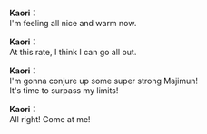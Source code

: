 # 

  
**Kaori：**  
I'm feeling all nice and warm now.  
  
**Kaori：**  
At this rate, I think I can go all out.  
  
**Kaori：**  
I'm gonna conjure up some super strong Majimun!  
It's time to surpass my limits!  
  
**Kaori：**  
All right! Come at me!  
